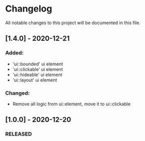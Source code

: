 # Changelog
All notable changes to this project will be documented in this file.


## [1.4.0] - 2020-12-21
### Added:
- 'ui::bounded' ui element
- 'ui::clickable' ui element
- 'ui::hideable' ui element
- 'ui::layout' ui element

### Changed:
- Remove all logic from ui::element, move it to ui::clickable



## [1.0.0] - 2020-12-20
### RELEASED
